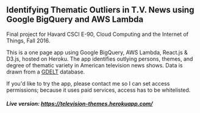 ## Identifying Thematic Outliers in T.V. News using Google BigQuery and AWS Lambda

Final project for Havard CSCI E-90, Cloud Computing and the Internet of Things, Fall 2016. 

This is a one page app using Google BigQuery, AWS Lambda, React.js & D3.js, hosted on Heroku. The app identifies outlying persons, themes, and degree of thematic variety in American television news shows. Data is drawn from a [GDELT](http://www.gdeltproject.org/) database.

If you'd like to try the app, please contact me so I can set access permissions; because it uses paid services, access has to be whitelisted.

##### Live version: https://television-themes.herokuapp.com/
